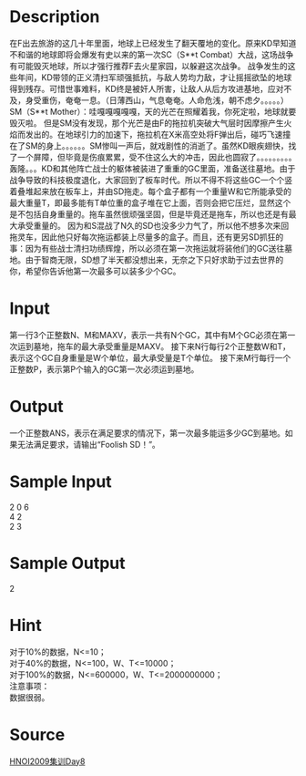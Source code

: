 
# Description

<div class="content">在F出去旅游的这几十年里面，地球上已经发生了翻天覆地的变化。原来KD早知道不和谐的地球即将会爆发有史以来的第一次SC（S**t Combat）大战，这场战争有可能毁灭地球，所以才强行推荐F去火星家园，以躲避这次战争。
战争发生的这些年间，KD带领的正义清扫军顽强抵抗，与敌人势均力敌，才让摇摇欲坠的地球得到残存。可惜世事难料，KD终是被奸人所害，让敌人从后方攻进基地，应对不及，身受重伤，奄奄一息。（日薄西山，气息奄奄。人命危浅，朝不虑夕。。。。。）
SM（S**t Mother）：哇嘎嘎嘎嘎嘎，天的光芒在照耀着我，你死定啦，地球就要毁灭啦。
但是SM没有发现，那个光芒是由F的拖拉机突破大气层时因摩擦产生火焰而发出的。在地球引力的加速下，拖拉机在X米高空处将F弹出后，碰巧飞速撞在了SM的身上。。。。。。SM惨叫一声后，就戏剧性的消逝了。虽然KD眼疾翅快，找了一个屏障，但毕竟是伤痕累累，受不住这么大的冲击，因此也圆寂了。。。。。。。。。
轰隆。。。KD和其他阵亡战士的躯体被装进了重重的GC里面，准备送往墓地。由于战争导致的科技极度退化，大家回到了板车时代。所以不得不将这些GC一个个竖着叠堆起来放在板车上，并由SD拖走。每个盒子都有一个重量W和它所能承受的最大重量T，即最多能有T单位重的盒子堆在它上面，否则会把它压烂，显然这个是不包括自身重量的。拖车虽然很顽强坚固，但是毕竟还是拖车，所以也还是有最大承受重量的。
因为和S混战了N久的SD也没多少力气了，所以他不想多次来回拖灵车，因此他只好每次拖运都装上尽量多的盒子。而且，还有更另SD抓狂的事：因为有些战士清扫功绩辉煌，所以必须在第一次拖运就将装他们的GC送往墓地。由于智商无限，SD想了半天都没想出来，无奈之下只好求助于过去世界的你，希望你告诉他第一次最多可以装多少个GC。
</div>

# Input

<div class="content">第一行3个正整数N、M和MAXV，表示一共有N个GC，其中有M个GC必须在第一次运到墓地，拖车的最大承受重量是MAXV。
接下来N行每行2个正整数W和T，表示这个GC自身重量是W个单位，最大承受量是T个单位。
接下来M行每行一个正整数P，表示第P个输入的GC第一次必须运到墓地。
</div>

# Output

<div class="content">一个正整数ANS，表示在满足要求的情况下，第一次最多能运多少GC到墓地。如果无法满足要求，请输出“Foolish SD！”。

</div>

# Sample Input

<div class="content"><span class="sampledata">2 0 6<br/>
4 2<br/>
2 3<br/>
</span></div>

# Sample Output

<div class="content"><span class="sampledata">2<br/>
</span></div>

# Hint

<div class="content"><p>对于10%的数据，N&lt;=10；<br/>
对于40%的数据，N&lt;=100，W、T&lt;=10000；<br/>
对于100%的数据，N&lt;=600000，W、T&lt;=2000000000；<br/>
注意事项：<br/>
数据很弱。<br/>
</p></div>

# Source

<div class="content"><p><a href="problemset.php?search=HNOI2009集训Day8">HNOI2009集训Day8</a></p></div>

